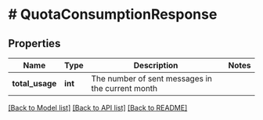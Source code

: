 # # QuotaConsumptionResponse

## Properties

Name | Type | Description | Notes
------------ | ------------- | ------------- | -------------
**total_usage** | **int** | The number of sent messages in the current month |

[[Back to Model list]](../../README.md#models) [[Back to API list]](../../README.md#endpoints) [[Back to README]](../../README.md)
